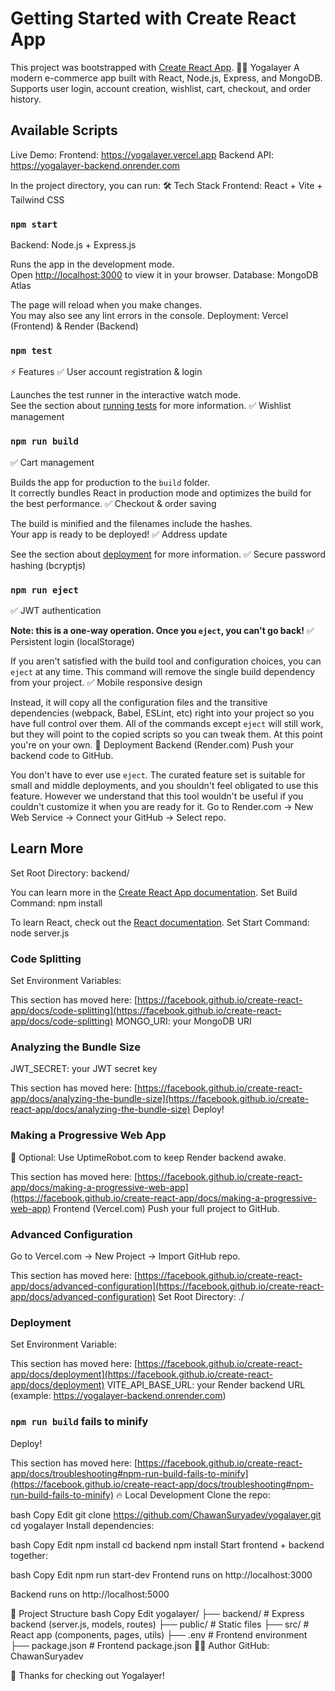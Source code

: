 # Getting Started with Create React App

This project was bootstrapped with [Create React App](https://github.com/facebook/create-react-app).
🧘‍♂️ Yogalayer
A modern e-commerce app built with React, Node.js, Express, and MongoDB.
Supports user login, account creation, wishlist, cart, checkout, and order history.

## Available Scripts
Live Demo:
Frontend: https://yogalayer.vercel.app
Backend API: https://yogalayer-backend.onrender.com

In the project directory, you can run:
🛠️ Tech Stack
Frontend: React + Vite + Tailwind CSS

### `npm start`
Backend: Node.js + Express.js

Runs the app in the development mode.\
Open [http://localhost:3000](http://localhost:3000) to view it in your browser.
Database: MongoDB Atlas

The page will reload when you make changes.\
You may also see any lint errors in the console.
Deployment: Vercel (Frontend) & Render (Backend)

### `npm test`
⚡ Features
✅ User account registration & login

Launches the test runner in the interactive watch mode.\
See the section about [running tests](https://facebook.github.io/create-react-app/docs/running-tests) for more information.
✅ Wishlist management

### `npm run build`
✅ Cart management

Builds the app for production to the `build` folder.\
It correctly bundles React in production mode and optimizes the build for the best performance.
✅ Checkout & order saving

The build is minified and the filenames include the hashes.\
Your app is ready to be deployed!
✅ Address update

See the section about [deployment](https://facebook.github.io/create-react-app/docs/deployment) for more information.
✅ Secure password hashing (bcryptjs)

### `npm run eject`
✅ JWT authentication

**Note: this is a one-way operation. Once you `eject`, you can't go back!**
✅ Persistent login (localStorage)

If you aren't satisfied with the build tool and configuration choices, you can `eject` at any time. This command will remove the single build dependency from your project.
✅ Mobile responsive design

Instead, it will copy all the configuration files and the transitive dependencies (webpack, Babel, ESLint, etc) right into your project so you have full control over them. All of the commands except `eject` will still work, but they will point to the copied scripts so you can tweak them. At this point you're on your own.
🚀 Deployment
Backend (Render.com)
Push your backend code to GitHub.

You don't have to ever use `eject`. The curated feature set is suitable for small and middle deployments, and you shouldn't feel obligated to use this feature. However we understand that this tool wouldn't be useful if you couldn't customize it when you are ready for it.
Go to Render.com → New Web Service → Connect your GitHub → Select repo.

## Learn More
Set Root Directory: backend/

You can learn more in the [Create React App documentation](https://facebook.github.io/create-react-app/docs/getting-started).
Set Build Command: npm install

To learn React, check out the [React documentation](https://reactjs.org/).
Set Start Command: node server.js

### Code Splitting
Set Environment Variables:

This section has moved here: [https://facebook.github.io/create-react-app/docs/code-splitting](https://facebook.github.io/create-react-app/docs/code-splitting)
MONGO_URI: your MongoDB URI

### Analyzing the Bundle Size
JWT_SECRET: your JWT secret key

This section has moved here: [https://facebook.github.io/create-react-app/docs/analyzing-the-bundle-size](https://facebook.github.io/create-react-app/docs/analyzing-the-bundle-size)
Deploy!

### Making a Progressive Web App
🔵 Optional:
Use UptimeRobot.com to keep Render backend awake.

This section has moved here: [https://facebook.github.io/create-react-app/docs/making-a-progressive-web-app](https://facebook.github.io/create-react-app/docs/making-a-progressive-web-app)
Frontend (Vercel.com)
Push your full project to GitHub.

### Advanced Configuration
Go to Vercel.com → New Project → Import GitHub repo.

This section has moved here: [https://facebook.github.io/create-react-app/docs/advanced-configuration](https://facebook.github.io/create-react-app/docs/advanced-configuration)
Set Root Directory: ./

### Deployment
Set Environment Variable:

This section has moved here: [https://facebook.github.io/create-react-app/docs/deployment](https://facebook.github.io/create-react-app/docs/deployment)
VITE_API_BASE_URL: your Render backend URL (example: https://yogalayer-backend.onrender.com)

### `npm run build` fails to minify
Deploy!

This section has moved here: [https://facebook.github.io/create-react-app/docs/troubleshooting#npm-run-build-fails-to-minify](https://facebook.github.io/create-react-app/docs/troubleshooting#npm-run-build-fails-to-minify)
🔥 Local Development
Clone the repo:

bash
Copy
Edit
git clone https://github.com/ChawanSuryadev/yogalayer.git
cd yogalayer
Install dependencies:

bash
Copy
Edit
npm install
cd backend
npm install
Start frontend + backend together:

bash
Copy
Edit
npm run start-dev
Frontend runs on http://localhost:3000

Backend runs on http://localhost:5000

📂 Project Structure
bash
Copy
Edit
yogalayer/
├── backend/       # Express backend (server.js, models, routes)
├── public/        # Static files
├── src/           # React app (components, pages, utils)
├── .env           # Frontend environment
├── package.json   # Frontend package.json
👨‍💻 Author
GitHub: ChawanSuryadev

🌟 Thanks for checking out Yogalayer!